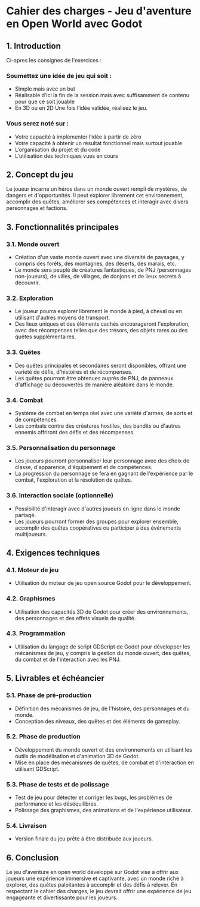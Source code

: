 # Cahier des charges - Jeu d'aventure en Open World avec Godot

## 1. Introduction
Ci-apres les consignes de l'exercices :

### Soumettez une idée de jeu qui soit :
- Simple mais avec un but
- Réalisable d’ici la fin de la session mais avec suffisamment de contenu pour que ce soit jouable
- En 3D ou en 2D
Une fois l’idée validée, réalisez le jeu.
### Vous serez noté sur :
- Votre capacité à implémenter l’idée à partir de zéro
- Votre capacité à obtenir un résultat fonctionnel mais surtout jouable
- L’organisation du projet et du code
- L’utilisation des techniques vues en cours

## 2. Concept du jeu
Le joueur incarne un héros dans un monde ouvert rempli de mystères, de dangers et d'opportunités. Il peut explorer librement cet environnement, accomplir des quêtes, améliorer ses compétences et interagir avec divers personnages et factions.

## 3. Fonctionnalités principales

### 3.1. Monde ouvert
- Création d'un vaste monde ouvert avec une diversité de paysages, y compris des forêts, des montagnes, des déserts, des marais, etc.
- Le monde sera peuplé de créatures fantastiques, de PNJ (personnages non-joueurs), de villes, de villages, de donjons et de lieux secrets à découvrir.

### 3.2. Exploration
- Le joueur pourra explorer librement le monde à pied, à cheval ou en utilisant d'autres moyens de transport.
- Des lieux uniques et des éléments cachés encourageront l'exploration, avec des récompenses telles que des trésors, des objets rares ou des quêtes supplémentaires.

### 3.3. Quêtes
- Des quêtes principales et secondaires seront disponibles, offrant une variété de défis, d'histoires et de récompenses.
- Les quêtes pourront être obtenues auprès de PNJ, de panneaux d'affichage ou découvertes de manière aléatoire dans le monde.

### 3.4. Combat
- Système de combat en temps réel avec une variété d'armes, de sorts et de compétences.
- Les combats contre des créatures hostiles, des bandits ou d'autres ennemis offriront des défis et des récompenses.

### 3.5. Personnalisation du personnage
- Les joueurs pourront personnaliser leur personnage avec des choix de classe, d'apparence, d'équipement et de compétences.
- La progression du personnage se fera en gagnant de l'expérience par le combat, l'exploration et la résolution de quêtes.

### 3.6. Interaction sociale (optionnelle)
- Possibilité d'interagir avec d'autres joueurs en ligne dans le monde partagé.
- Les joueurs pourront former des groupes pour explorer ensemble, accomplir des quêtes coopératives ou participer à des événements multijoueurs.

## 4. Exigences techniques

### 4.1. Moteur de jeu
- Utilisation du moteur de jeu open source Godot pour le développement.

### 4.2. Graphismes
- Utilisation des capacités 3D de Godot pour créer des environnements, des personnages et des effets visuels de qualité.

### 4.3. Programmation
- Utilisation du langage de script GDScript de Godot pour développer les mécanismes de jeu, y compris la gestion du monde ouvert, des quêtes, du combat et de l'interaction avec les PNJ.

## 5. Livrables et échéancier

### 5.1. Phase de pré-production
- Définition des mécanismes de jeu, de l'histoire, des personnages et du monde.
- Conception des niveaux, des quêtes et des éléments de gameplay.

### 5.2. Phase de production
- Développement du monde ouvert et des environnements en utilisant les outils de modélisation et d'animation 3D de Godot.
- Mise en place des mécanismes de quêtes, de combat et d'interaction en utilisant GDScript.

### 5.3. Phase de tests et de polissage
- Test de jeu pour détecter et corriger les bugs, les problèmes de performance et les déséquilibres.
- Polissage des graphismes, des animations et de l'expérience utilisateur.

### 5.4. Livraison
- Version finale du jeu prête à être distribuée aux joueurs.

## 6. Conclusion
Le jeu d'aventure en open world développé sur Godot vise à offrir aux joueurs une expérience immersive et captivante, avec un monde riche à explorer, des quêtes palpitantes à accomplir et des défis à relever. En respectant le cahier des charges, le jeu devrait offrir une expérience de jeu engageante et divertissante pour les joueurs.

